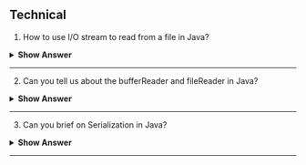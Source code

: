 ## Technical

1. How to use I/O stream to read from a file in Java? 

<details> <summary> <b> Show Answer </b> </summary>
<blockquote>

To use I/O stream to read from a file in Java, you can follow these steps:

- Create a File object that represents the file you want to read.
- Create a FileInputStream object by passing the File object to its constructor.
- Create a BufferedInputStream object by passing the FileInputStream object to its constructor.
- Create a byte array with a suitable size to store the contents of the file.
- Use the read() method of the BufferedInputStream object to read the contents of the file into the byte array.
- Close the BufferedInputStream object and the FileInputStream object.

Here's an example code snippet that demonstrates how to read the contents of a file using I/O stream:

```Java
File file = new File("example.txt");
FileInputStream fis = new FileInputStream(file);
BufferedInputStream bis = new BufferedInputStream(fis);
byte[] buffer = new byte[1024];
int bytesRead = 0;
while ((bytesRead = bis.read(buffer)) != -1) {
    // process the contents of the buffer
}
bis.close();
fis.close();
```

</blockquote>

</details>

---

2. Can you tell us about the bufferReader and fileReader in Java? 

<details> <summary> <b> Show Answer </b> </summary>
<blockquote>

In Java, BufferedReader and FileReader are commonly used for reading files. FileReader is used to read character files, while BufferedReader is used to read larger files more efficiently by buffering the input.

*FileReader*: This class reads a file one character at a time. It is a subclass of InputStreamReader, which reads bytes and converts them into characters using a specified character encoding. FileReader is easy to use, but it is not very efficient when reading large files.

*BufferedReader*: This class reads a file line by line, using a buffer to improve performance. It reads a chunk of characters from the file into a buffer and then returns one line at a time. BufferedReader is more efficient than FileReader for reading large files.

</blockquote>

</details>

---

3. Can you brief on Serialization in Java?

<details> <summary> <b> Show Answer </b> </summary>
<blockquote>

Serialization in Java is the process of converting an object into a byte stream that can be persisted into a file, transferred over a network, or stored in a database. Deserialization is the reverse process of converting the byte stream back into an object.

The Serializable interface is used to mark a class as serializable, and the ObjectOutputStream and ObjectInputStream classes are used for serialization and deserialization respectively. During serialization, all non-transient fields of the object are written to the byte stream, which can then be used to reconstruct the object during deserialization.

</blockquote>

</details>

---

